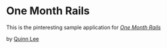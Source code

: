# One Month Rails

This is the pinteresting sample application for 
[*One Month Rails*](http://onemonthrails.com)

by [Quinn Lee](www.google.com)